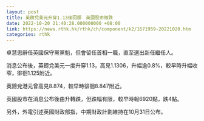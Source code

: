 ```yaml
---
layout: post
title: 英鎊兌美元升穿1.13後回順　英國股市微跌
date: 2022-10-20 21:40:28.000000000 +08:00
link: https://news.rthk.hk/rthk/ch/component/k2/1671959-20221020.htm
categories: rthk
---
```


卓慧思辭任英國保守黨黨魁，但會留任首相一職，直至選出新任繼任人。

消息公布後，英鎊兌美元一度升穿1.13，高見1.1306，升幅逾0.8%，較早時升幅收窄，徘徊1.125附近。

英鎊兌港元曾高見8.874，較早時徘徊8.847附近。

英國股市在消息公布後由升轉跌，但跌幅有限，較早時報6920點，跌4點。

另外，外電引述英國財政部指，中期財政計劃維持在10月31日公布。
